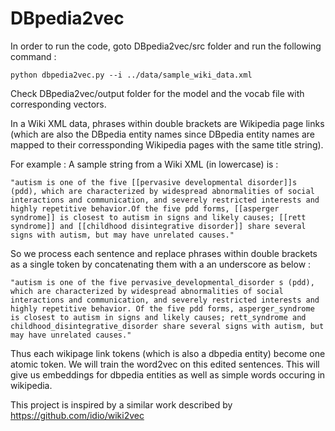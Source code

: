 # DBpedia2vec

In order to run the code, goto DBpedia2vec/src folder and run the following command :

    python dbpedia2vec.py --i ../data/sample_wiki_data.xml

Check DBpedia2vec/output folder for the model and the vocab file with corresponding vectors.

In a Wiki XML data, phrases within double brackets are Wikipedia page links (which are also the DBpedia entity names since DBpedia entity names are mapped to their corressponding Wikipedia pages with the same title string).

    
    
For example : A sample string from a Wiki XML (in lowercase) is :
    
    "autism is one of the five [[pervasive developmental disorder]]s (pdd), which are characterized by widespread abnormalities of social interactions and communication, and severely restricted interests and highly repetitive behavior.Of the five pdd forms, [[asperger syndrome]] is closest to autism in signs and likely causes; [[rett syndrome]] and [[childhood disintegrative disorder]] share several signs with autism, but may have unrelated causes." 

So we process each sentence and replace phrases within double brackets as a single token by concatenating them with a an underscore as below :

    "autism is one of the five pervasive_developmental_disorder s (pdd), which are characterized by widespread abnormalities of social interactions and communication, and severely restricted interests and highly repetitive behavior. Of the five pdd forms, asperger_syndrome is closest to autism in signs and likely causes; rett_syndrome and childhood_disintegrative_disorder share several signs with autism, but may have unrelated causes." 

   Thus each wikipage link tokens (which is also a dbpedia entity) become  one atomic token. We will train the word2vec on this edited sentences. This will give us embeddings for dbpedia entities as well as simple words occuring in wikipedia.





This project is inspired by a similar work described by https://github.com/idio/wiki2vec
